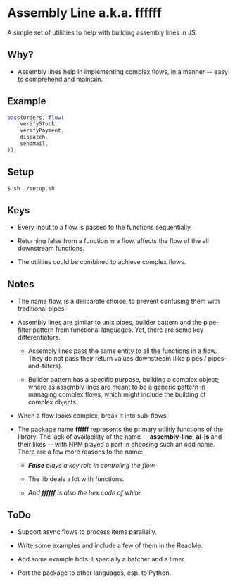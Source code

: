 # Assembly Line a.k.a. ffffff

  A simple set of utililties to help with building assembly lines in JS.

## Why?

* Assembly lines help in implementing complex flows, in a manner -- easy to comprehend and maintain.

## Example
```js
pass(Orders, flow(
	verifyStock,
	verifyPayment,
	dispatch,
	sendMail,
));
```

## Setup
```sh
$ sh ./setup.sh
```

## Keys

* Every input to a flow is passed to the functions sequentially.

* Returning false from a function in a flow, affects the flow of the all downstream functions.

* The utilities could be combined to achieve complex flows.

## Notes

* The name flow, is a delibarate choice, to prevent confusing them with traditional pipes.

* Assembly lines are similar to unix pipes, builder pattern and the pipe-filter pattern from functional languages. Yet, there are some key differentiators.

	* Assembly lines pass the same entity to all the functions in a flow. They do not pass their return values downstream (like pipes / pipes-and-filters).

	* Builder pattern has a specific purpose, building a complex object; where as assembly lines are meant to be a generic pattern in managing complex flows, which might include the building of complex objects.

* When a flow looks complex, break it into sub-flows.

* The package name **ffffff** represents the primary utilitiy functions of the library. The lack of availability of the name -- **assembly-line**, **al-js** and their likes -- with NPM played a part in choosing such an odd name. There are a few more reasons to the name:

	* ***False** plays a key role in controling the flow.*

	* The lib deals a lot with functions.

	* *And **ffffff** is also the hex code of white.*

## ToDo

* Support async flows to process items parallelly.

* Write some examples and include a few of them in the ReadMe.

* Add some example bots. Especially a batcher and a timer.

* Port the package to other languages, esp. to Python.

